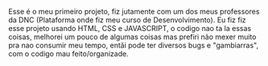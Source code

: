 Esse é o meu primeiro projeto, fiz jutamente com um dos meus professores da DNC (Plataforma onde fiz meu curso de Desenvolvimento). Eu fiz fiz esse projeto usando HTML, CSS e JAVASCRIPT, o codigo nao ta la essas coisas, melhorei um pouco de algumas coisas mas prefiri não mexer muito pra nao consumir meu tempo, entãi pode ter diversos bugs e "gambiarras", com o codigo mau feito/organizade.
